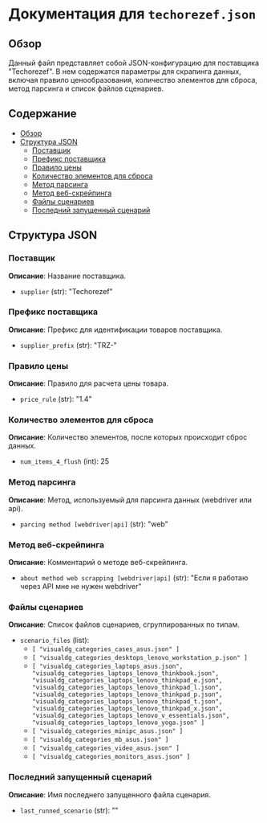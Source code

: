# Документация для `techorezef.json`

## Обзор

Данный файл представляет собой JSON-конфигурацию для поставщика "Techorezef". В нем содержатся параметры для скрапинга данных, включая правило ценообразования, количество элементов для сброса, метод парсинга и список файлов сценариев.

## Содержание

- [Обзор](#обзор)
- [Структура JSON](#структура-json)
    - [Поставщик](#поставщик)
    - [Префикс поставщика](#префикс-поставщика)
    - [Правило цены](#правило-цены)
    - [Количество элементов для сброса](#количество-элементов-для-сброса)
    - [Метод парсинга](#метод-парсинга)
    - [Метод веб-скрейпинга](#метод-веб-скрейпинга)
    - [Файлы сценариев](#файлы-сценариев)
    - [Последний запущенный сценарий](#последний-запущенный-сценарий)

## Структура JSON

### Поставщик

**Описание**: Название поставщика.
  - `supplier` (str): "Techorezef"

### Префикс поставщика

**Описание**: Префикс для идентификации товаров поставщика.
  - `supplier_prefix` (str): "TRZ-"

### Правило цены

**Описание**: Правило для расчета цены товара.
   - `price_rule` (str): "1.4"

### Количество элементов для сброса

**Описание**: Количество элементов, после которых происходит сброс данных.
  - `num_items_4_flush` (int): 25

### Метод парсинга

**Описание**: Метод, используемый для парсинга данных (webdriver или api).
   -  `parcing method [webdriver|api]` (str): "web"

### Метод веб-скрейпинга

**Описание**: Комментарий о методе веб-скрейпинга.
   - `about method web scrapping [webdriver|api]` (str): "Если я работаю через API мне не нужен webdriver"

### Файлы сценариев

**Описание**: Список файлов сценариев, сгруппированных по типам.
  - `scenario_files` (list):
    - `[ "visualdg_categories_cases_asus.json" ]`
    - `[ "visualdg_categories_desktops_lenovo_workstation_p.json" ]`
    - `[ "visualdg_categories_laptops_asus.json", "visualdg_categories_laptops_lenovo_thinkbook.json", "visualdg_categories_laptops_lenovo_thinkpad_e.json", "visualdg_categories_laptops_lenovo_thinkpad_l.json", "visualdg_categories_laptops_lenovo_thinkpad_p.json", "visualdg_categories_laptops_lenovo_thinkpad_t.json", "visualdg_categories_laptops_lenovo_thinkpad_x.json", "visualdg_categories_laptops_lenovo_v_essentials.json", "visualdg_categories_laptops_lenovo_yoga.json" ]`
    - `[ "visualdg_categories_minipc_asus.json" ]`
    - `[ "visualdg_categories_mb_asus.json" ]`
    - `[ "visualdg_categories_video_asus.json" ]`
    - `[ "visualdg_categories_monitors_asus.json" ]`

### Последний запущенный сценарий

**Описание**: Имя последнего запущенного файла сценария.
  - `last_runned_scenario` (str): ""